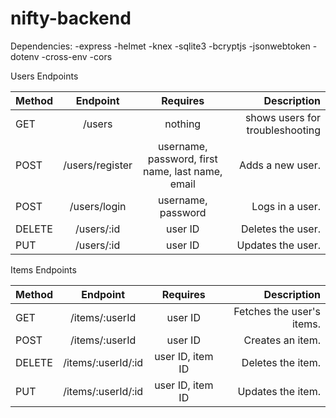 # nifty-backend

Dependencies:
-express
-helmet
-knex
-sqlite3
-bcryptjs
-jsonwebtoken
-dotenv
-cross-env
-cors

Users Endpoints

| Method | Endpoint | Requires | Description |
| ------ |:--------:|:--------:| -----------:|
| GET    | /users   | nothing | shows users for troubleshooting |
| POST   | /users/register | username, password, first name, last name, email | Adds a new user. |
| POST   | /users/login | username, password | Logs in a user. |
| DELETE | /users/:id | user ID | Deletes the user. |
| PUT    | /users/:id | user ID | Updates the user. |


Items Endpoints

| Method | Endpoint | Requires | Description |
| ------ |:--------:|:--------:| -----------:|
| GET    | /items/:userId | user ID | Fetches the user's items. |
| POST   | /items/:userId | user ID | Creates an item. |
| DELETE | /items/:userId/:id | user ID, item ID | Deletes the item. |
| PUT    | /items/:userId/:id | user ID, item ID | Updates the item. |
